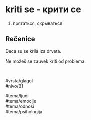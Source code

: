 # kriti se - крити се

1. прятаться, скрываться

## Rečenice

Deca su se krila iza drveta.

Ne možeš se zauvek kriti od problema.

<br>

#vrsta/glagol  
#nivo/B1  

#tema/ljudi  
#tema/emocije  
#tema/odnosi  
#tema/psihologija  
